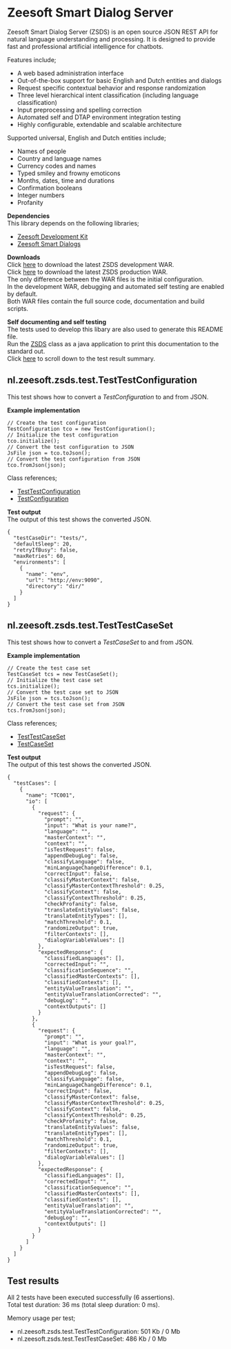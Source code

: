 Zeesoft Smart Dialog Server
===========================
Zeesoft Smart Dialog Server (ZSDS) is an open source JSON REST API for natural language understanding and processing. It is designed to provide fast and professional artificial intelligence for chatbots. 

Features include;  
 * A web based administration interface  
 * Out-of-the-box support for basic English and Dutch entities and dialogs  
 * Request specific contextual behavior and response randomization   
 * Three level hierarchical intent classification (including language classification)  
 * Input preprocessing and spelling correction  
 * Automated self and DTAP environment integration testing  
 * Highly configurable, extendable and scalable architecture  

Supported universal, English and Dutch entities include;  
 * Names of people  
 * Country and language names  
 * Currency codes and names  
 * Typed smiley and frowny emoticons  
 * Months, dates, time and durations  
 * Confirmation booleans  
 * Integer numbers  
 * Profanity  

**Dependencies**  
This library depends on the following libraries;  
 * [Zeesoft Development Kit](https://github.com/DyzLecticus/Zeesoft/tree/master/V3.0/ZDK/)  
 * [Zeesoft Smart Dialogs](https://github.com/DyzLecticus/Zeesoft/tree/master/V3.0/ZSD/)  

**Downloads**  
Click [here](https://github.com/DyzLecticus/Zeesoft/raw/master/V3.0/ZSDS/zsds-dev.war) to download the latest ZSDS development WAR.  
Click [here](https://github.com/DyzLecticus/Zeesoft/raw/master/V3.0/ZSDS/zsds.war) to download the latest ZSDS production WAR.  
The only difference between the WAR files is the initial configuration.  
In the development WAR, debugging and automated self testing are enabled by default.  
Both WAR files contain the full source code, documentation and build scripts.  

**Self documenting and self testing**  
The tests used to develop this libary are also used to generate this README file.  
Run the [ZSDS](https://github.com/DyzLecticus/Zeesoft/blob/master/V3.0/ZSDS/src/nl/zeesoft/zsds/test/ZSDS.java) class as a java application to print this documentation to the standard out.  
Click [here](#test-results) to scroll down to the test result summary.  

nl.zeesoft.zsds.test.TestTestConfiguration
------------------------------------------
This test shows how to convert a *TestConfiguration* to and from JSON.

**Example implementation**  
~~~~
// Create the test configuration
TestConfiguration tco = new TestConfiguration();
// Initialize the test configuration
tco.initialize();
// Convert the test configuration to JSON
JsFile json = tco.toJson();
// Convert the test configuration from JSON
tco.fromJson(json);
~~~~

Class references;  
 * [TestTestConfiguration](https://github.com/DyzLecticus/Zeesoft/blob/master/V3.0/ZSDS/src/nl/zeesoft/zsds/test/TestTestConfiguration.java)
 * [TestConfiguration](https://github.com/DyzLecticus/Zeesoft/blob/master/V3.0/ZSDS/src/nl/zeesoft/zsds/tester/TestConfiguration.java)

**Test output**  
The output of this test shows the converted JSON.  
~~~~
{
  "testCaseDir": "tests/",
  "defaultSleep": 20,
  "retryIfBusy": false,
  "maxRetries": 60,
  "environments": [
    {
      "name": "env",
      "url": "http://env:9090",
      "directory": "dir/"
    }
  ]
}
~~~~

nl.zeesoft.zsds.test.TestTestCaseSet
------------------------------------
This test shows how to convert a *TestCaseSet* to and from JSON.

**Example implementation**  
~~~~
// Create the test case set
TestCaseSet tcs = new TestCaseSet();
// Initialize the test case set
tcs.initialize();
// Convert the test case set to JSON
JsFile json = tcs.toJson();
// Convert the test case set from JSON
tcs.fromJson(json);
~~~~

Class references;  
 * [TestTestCaseSet](https://github.com/DyzLecticus/Zeesoft/blob/master/V3.0/ZSDS/src/nl/zeesoft/zsds/test/TestTestCaseSet.java)
 * [TestCaseSet](https://github.com/DyzLecticus/Zeesoft/blob/master/V3.0/ZSDS/src/nl/zeesoft/zsds/tester/TestCaseSet.java)

**Test output**  
The output of this test shows the converted JSON.  
~~~~
{
  "testCases": [
    {
      "name": "TC001",
      "io": [
        {
          "request": {
            "prompt": "",
            "input": "What is your name?",
            "language": "",
            "masterContext": "",
            "context": "",
            "isTestRequest": false,
            "appendDebugLog": false,
            "classifyLanguage": false,
            "minLanguageChangeDifference": 0.1,
            "correctInput": false,
            "classifyMasterContext": false,
            "classifyMasterContextThreshold": 0.25,
            "classifyContext": false,
            "classifyContextThreshold": 0.25,
            "checkProfanity": false,
            "translateEntityValues": false,
            "translateEntityTypes": [],
            "matchThreshold": 0.1,
            "randomizeOutput": true,
            "filterContexts": [],
            "dialogVariableValues": []
          },
          "expectedResponse": {
            "classifiedLanguages": [],
            "correctedInput": "",
            "classificationSequence": "",
            "classifiedMasterContexts": [],
            "classifiedContexts": [],
            "entityValueTranslation": "",
            "entityValueTranslationCorrected": "",
            "debugLog": "",
            "contextOutputs": []
          }
        },
        {
          "request": {
            "prompt": "",
            "input": "What is your goal?",
            "language": "",
            "masterContext": "",
            "context": "",
            "isTestRequest": false,
            "appendDebugLog": false,
            "classifyLanguage": false,
            "minLanguageChangeDifference": 0.1,
            "correctInput": false,
            "classifyMasterContext": false,
            "classifyMasterContextThreshold": 0.25,
            "classifyContext": false,
            "classifyContextThreshold": 0.25,
            "checkProfanity": false,
            "translateEntityValues": false,
            "translateEntityTypes": [],
            "matchThreshold": 0.1,
            "randomizeOutput": true,
            "filterContexts": [],
            "dialogVariableValues": []
          },
          "expectedResponse": {
            "classifiedLanguages": [],
            "correctedInput": "",
            "classificationSequence": "",
            "classifiedMasterContexts": [],
            "classifiedContexts": [],
            "entityValueTranslation": "",
            "entityValueTranslationCorrected": "",
            "debugLog": "",
            "contextOutputs": []
          }
        }
      ]
    }
  ]
}
~~~~

Test results
------------
All 2 tests have been executed successfully (6 assertions).  
Total test duration: 36 ms (total sleep duration: 0 ms).  

Memory usage per test;  
 * nl.zeesoft.zsds.test.TestTestConfiguration: 501 Kb / 0 Mb
 * nl.zeesoft.zsds.test.TestTestCaseSet: 486 Kb / 0 Mb
